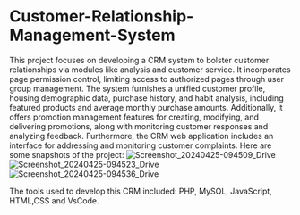 # Customer-Relationship-Management-System
This project focuses on developing a CRM system to bolster customer relationships via modules like analysis and customer service. It incorporates page permission control, limiting access to authorized pages through user group management. The system furnishes a unified customer profile, housing demographic data, purchase history, and habit analysis, including featured products and average monthly purchase amounts. Additionally, it offers promotion management features for creating, modifying, and delivering promotions, along with monitoring customer responses and analyzing feedback. Furthermore, the CRM web application includes an interface for addressing and monitoring customer complaints.
Here are some snapshots of the project:
![Screenshot_20240425-094509_Drive](https://github.com/Garyma01/Customer-Relationship-Management-System/assets/130377399/08c8054b-17e6-44ae-8ba7-75a59a3eba5e)
![Screenshot_20240425-094523_Drive](https://github.com/Garyma01/Customer-Relationship-Management-System/assets/130377399/396cfe20-0767-4bca-8ffc-d00b57f4e484)
![Screenshot_20240425-094536_Drive](https://github.com/Garyma01/Customer-Relationship-Management-System/assets/130377399/b6525ac3-874d-404d-beaa-8fe89e8dc34b)

The tools used to develop this CRM included: PHP,
MySQL, JavaScript, HTML,CSS and VsCode.
